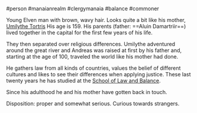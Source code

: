 #person #manaianrealm #clergymanaia #balance #commoner 

Young Elven man with brown, wavy hair. Looks quite a bit like his mother, [Umilythe Tortris](obsidian://open?vault=World%20Wiki&file=Confederation%20of%20Cernia%2FTradecity%20Tosh%2FMage%20Quarter%2FP_Umilythe%20Tortris) His age is 159. His parents (father: ==Aluin Damartriir==) lived together in the capital for the first few years of his life. 

They then separated over religious differences. Umilythe adventured around the great river and Andreas was raised at first by his father and, starting at the age of 100, traveled the world like his mother had done. 

He gathers law from all kinds of countries, values the belief of different cultures and likes to see their differences when applying justice. These last twenty years he has studied at the [School of Law and Balance](obsidian://open?vault=World%20Wiki&file=Manaian%20Realm%2FClergy%20Manaia%2FL_School%20of%20Law%20and%20Balance).

Since his adulthood he and his mother have gotten back in touch.

Disposition: proper and somewhat serious. Curious towards strangers.